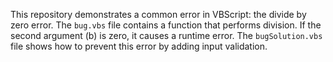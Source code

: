 This repository demonstrates a common error in VBScript: the divide by zero error. The `bug.vbs` file contains a function that performs division. If the second argument (b) is zero, it causes a runtime error.  The `bugSolution.vbs` file shows how to prevent this error by adding input validation.